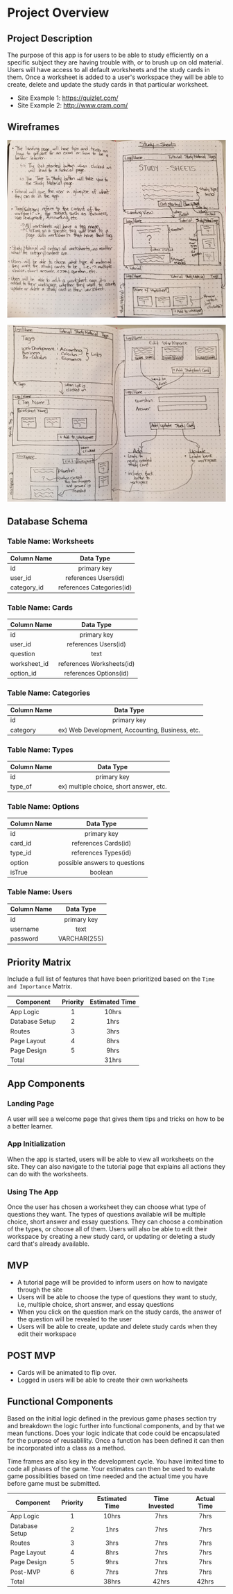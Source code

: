 # Project Overview

## Project Description

<!-- Use this section to describe your final project and perhaps any links to relevant sites that help convey the concept and/or functionality. -->

The purpose of this app is for users to be able to study efficiently on a specific subject they are having trouble with, or to brush up on old material. Users will have access to all default worksheets and the study cards in them. Once a worksheet is added to a user's workspace they will be able to create, delete and update the study cards in that particular worksheet.

- Site Example 1: https://quizlet.com/
- Site Example 2: http://www.cram.com/

## Wireframes

<!-- Include images of your wireframes.  -->
![wireframe1](images/wireframe1.jpg)

![wireframe2](images/wireframe2.jpg)

## Database Schema

### Table Name: Worksheets
| Column Name | Data Type |
| --- | :---: |
| id | primary key |
| user_id | references Users(id) |
| category_id | references Categories(id) |

### Table Name: Cards
| Column Name | Data Type |
| --- | :---: |
| id | primary key |
| user_id | references Users(id) |
| question | text |
| worksheet_id |  references Worksheets(id) |
| option_id | references Options(id) |

### Table Name: Categories
| Column Name | Data Type |
| --- | :---: |
| id | primary key |
| category | ex) Web Development, Accounting, Business, etc. |

### Table Name: Types 
| Column Name | Data Type |
| --- | :---: |
| id | primary key |
| type_of | ex) multiple choice, short answer, etc. |

### Table Name: Options
| Column Name | Data Type |
| --- | :---: |
| id | primary key |
| card_id | references Cards(id) |
| type_id | references Types(id) |
| option | possible answers to questions |
| isTrue | boolean |

### Table Name: Users
| Column Name | Data Type |
| --- | :---: |
| id | primary key |
| username | text |
| password | VARCHAR(255) |

## Priority Matrix

Include a full list of features that have been prioritized based on the `Time and Importance` Matrix. 

| Component | Priority | Estimated Time |
| --- | :---: |  :---: |
| App Logic | 1 | 10hrs| 
| Database Setup | 2 | 1hrs| 
| Routes | 3 | 3hrs| 
| Page Layout | 4 | 8hrs| 
| Page Design | 5 | 9hrs|
| Total |  | 31hrs| 



## App Components

### Landing Page
<!-- What will a user see when they start your app? -->
A user will see a welcome page that gives them tips and tricks on how to be a better learner.

### App Initialization
<!-- What will a user see when the app is started?  -->
When the app is started, users will be able to view all worksheets on the site. They can also navigate to the tutorial page that explains all actions they can do with the worksheets.

### Using The App
<!-- What will be the flow of the game, what will the user be expected to do and what will the user expect from the game. -->
Once the user has chosen a worksheet they can choose what type of questions they want. The types of questions available will be multiple choice, short answer and essay questions. They can choose a combination of the types, or choose all of them. Users will also be able to edit their workspace by creating a new study card, or updating or deleting a study card that's already available.


## MVP 

<!-- Include the full list of features that will be part of your MVP  -->
- A tutorial page will be provided to inform users on how to navigate through the site
- Users will be able to choose the type of questions they want to study, i.e, multiple choice, short answer, and essay questions
- When you click on the question mark on the study cards, the answer of the question will be revealed to the user
- Users will be able to create, update and delete study cards when they edit their workspace

## POST MVP

<!-- Include the full list of features that you are considering for POST MVP -->
- Cards will be animated to flip over.
- Logged in users will be able to create their own worksheets

## Functional Components

Based on the initial logic defined in the previous game phases section try and breakdown the logic further into functional components, and by that we mean functions.  Does your logic indicate that code could be encapsulated for the purpose of reusablility.  Once a function has been defined it can then be incorporated into a class as a method. 

Time frames are also key in the development cycle.  You have limited time to code all phases of the game.  Your estimates can then be used to evalute game possibilities based on time needed and the actual time you have before game must be submitted. 

| Component | Priority | Estimated Time | Time Invested | Actual Time |
| --- | :---: |  :---: | :---: | :---: |
| App Logic | 1 | 10hrs| 7hrs | 7hrs |
| Database Setup | 2 | 1hrs| 7hrs | 7hrs |
| Routes | 3 | 3hrs| 7hrs | 7hrs |
| Page Layout | 4 | 8hrs| 7hrs | 7hrs |
| Page Design | 5 | 9hrs| 7hrs | 7hrs |
| Post-MVP | 6 | 7hrs| 7hrs | 7hrs |
| Total |  | 38hrs| 42hrs | 42hrs |
